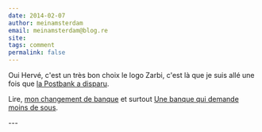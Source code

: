 ```yaml
---
date: 2014-02-07
author: meinamsterdam
email: meinamsterdam@blog.re
site: 
tags: comment
permalink: false
---
```


<p>Oui Hervé, c'est un très bon choix le logo Zarbi, c'est là que je suis allé une fois que <a href="/postbank-devient-ing-officielement" title="Postbank devient ING">la Postbank a disparu</a>.&nbsp;</p>
<p>
Lire, <a href="http://meinamsterdam.nl/changement-de-banque-rabobank">mon changement de banque</a> et surtout <a href="http://meinamsterdam.nl/une-banque-qui-demande-moins-de-sous">Une banque qui demande moins de sous</a>.</p>
---